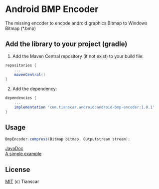# Android BMP Encoder
The missing encoder to encode android.graphics.Bitmap to Windows Bitmap (*.bmp)

## Add the library to your project (gradle)
1. Add the Maven Central repository (if not exist) to your build file:
```groovy
repositories {
    ...
    mavenCentral()
}
```

2. Add the dependency:
```groovy
dependencies {
    ...
    implementation 'com.tianscar.android:android-bmp-encoder:1.0.1'
}
```

## Usage
```java
BmpEncoder.compress(Bitmap bitmap, Outputstream stream);
```
[JavaDoc](https://docs.tianscar.com/android-bmp-encoder)  
[A simple example](library/src/androidTest/java/com/tianscar/android/bmpencoder/test/EncodeBmpInstrumentedTest.java)

## License
[MIT](LICENSE) (c) Tianscar
